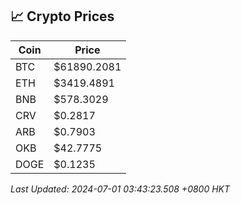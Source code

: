 ## 📈 Crypto Prices

| Coin | Price |
| ---- | ----- |
| BTC | $61890.2081 |
| ETH | $3419.4891 |
| BNB | $578.3029 |
| CRV | $0.2817 |
| ARB | $0.7903 |
| OKB | $42.7775 |
| DOGE | $0.1235 |

_Last Updated: 2024-07-01 03:43:23.508 +0800 HKT_
